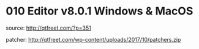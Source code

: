# 010 Editor v8.0.1 Windows & MacOS


source: http://qtfreet.com/?p=351

patcher: http://qtfreet.com/wp-content/uploads/2017/10/patchers.zip 
